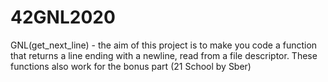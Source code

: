 # 42GNL2020
GNL(get_next_line) - the aim of this project is to make you code a function that returns a line ending with a newline, read from a file descriptor. These functions also work for the bonus part (21 School by Sber)
